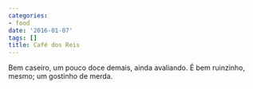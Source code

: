 ```yaml
---
categories:
- food
date: '2016-01-07'
tags: []
title: Café dos Reis
---
```


Bem caseiro, um pouco doce demais, ainda avaliando. É bem ruinzinho, mesmo; um gostinho de merda.